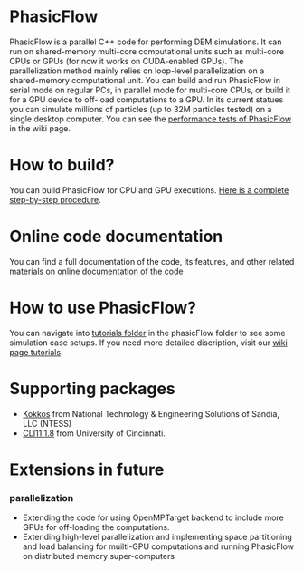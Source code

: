 # PhasicFlow
PhasicFlow is a parallel C++ code for performing DEM simulations. It can run on shared-memory multi-core computational units such as multi-core CPUs or GPUs (for now it works on CUDA-enabled GPUs). The parallelization method mainly relies on loop-level parallelization on a shared-memory computational unit. You can build and run PhasicFlow in serial mode on regular PCs, in parallel mode for multi-core CPUs, or build it for a GPU device to off-load computations to a GPU. In its current statues you can simulate millions of particles (up to 32M particles tested) on a single desktop computer. You can see the [performance tests of PhasicFlow](https://github.com/PhasicFlow/phasicFlow/wiki/Performance-of-phasicFlow) in the wiki page. 

# How to build?
You can build PhasicFlow for CPU and GPU executions. [Here is a complete step-by-step procedure](https://github.com/PhasicFlow/phasicFlow/wiki/How-to-Build-PhasicFlow).

# Online code documentation
You can find a full documentation of the code, its features, and other related materials on [online documentation of the code](https://github.com/satu0king/Github-Documentation-With-Doxygen)

# How to use PhasicFlow?
You can navigate into [tutorials folder](./tutorials) in the phasicFlow folder to see some simulation case setups. If you need more detailed discription, visit our [wiki page tutorials](https://github.com/PhasicFlow/phasicFlow/wiki/Tutorials).  

# Supporting packages
* [Kokkos](https://github.com/kokkos/kokkos) from National Technology & Engineering Solutions of Sandia, LLC (NTESS)
* [CLI11 1.8](https://github.com/CLIUtils/CLI11) from University of Cincinnati.

# Extensions in future
### parallelization 
* Extending the code for using OpenMPTarget backend to include more GPUs for off-loading the computations. 
* Extending high-level parallelization and implementing space partitioning and load balancing for muilti-GPU computations and running PhasicFlow on distributed memory super-computers 
 
